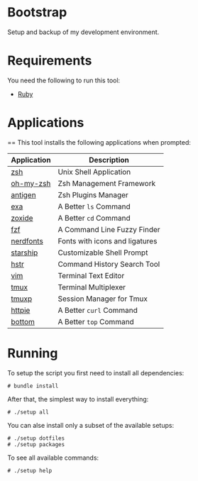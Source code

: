 # Bootstrap

Setup and backup of my development environment.

# Requirements

You need the following to run this tool:

* [Ruby][ruby]

# Applications
==
This tool installs the following applications when prompted:

| Application            | Description                    |
|------------------------|--------------------------------|
| [zsh][zsh]             | Unix Shell Application         |
| [oh-my-zsh][oh-my-zsh] | Zsh Management Framework       |
| [antigen][antigen]     | Zsh Plugins Manager            |
| [exa][exa]             | A Better `ls` Command          |
| [zoxide][zoxide]       | A Better `cd` Command          |
| [fzf][fzf]             | A Command Line Fuzzy Finder    |
| [nerdfonts][nerdfonts] | Fonts with icons and ligatures |
| [starship][starship]   | Customizable Shell Prompt      |
| [hstr][hstr]           | Command History Search Tool    |
| [vim][vim]             | Terminal Text Editor           |
| [tmux][tmux]           | Terminal Multiplexer           |
| [tmuxp][tmuxp]         | Session Manager for Tmux       |
| [httpie][httpie]       | A Better `curl` Command        |
| [bottom][bottom]       | A Better `top` Command         |

# Running

To setup the script you first need to install all dependencies:

    # bundle install

After that, the simplest way to install everything:

    # ./setup all

You can alse install only a subset of the available setups:

    # ./setup dotfiles
    # ./setup packages

To see all available commands:

    # ./setup help

[antigen]:   https://antigen.sharats.me/
[bottom]:    https://github.com/ClementTsang/bottom#bottom
[exa]:       https://the.exa.website/
[fzf]:       https://github.com/junegunn/fzf#-
[httpie]:    https://httpie.io/
[hstr]:      https://github.com/dvorka/hstr#hstr
[nerdfonts]: https://www.nerdfonts.com/
[oh-my-zsh]: https://ohmyz.sh/
[ruby]:      https://www.ruby-lang.org/
[starship]:  https://starship.rs/
[tmux]:      https://github.com/tmux/tmux/wiki
[tmuxp]:     https://tmuxp.git-pull.com/
[vim]:       https://www.vim.org/
[zsh]:       https://zsh.sourceforge.io/
[zoxide]:    https://github.com/ajeetdsouza/zoxide#zoxide
